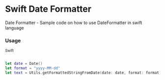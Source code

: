 # Swift Date Formatter
Date Formatter - Sample code on how to use DateFormatter in swift language

### Usage

<sub>Swift</sub>
```swift

let date = Date()
let format = "yyyy-MM-dd"
let text = Utils.getFormattedStringFromDate(date: date, format: format)

```

